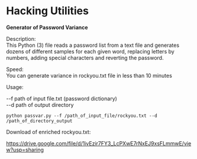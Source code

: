 # Hacking Utilities  

<b>Generator of Password Variance</b>  

Description:  
This Python (3) file reads a password list from a text file and generates dozens of different samples for each given word, replacing letters by numbers, adding special characters and reverting the password.  
  
Speed:  
You can generate variance in rockyou.txt file in less than 10 minutes  
  
Usage:  
  
--f  path of input file.txt (password dictionary)  
--d  path of output directory 

  
```
python passvar.py --f /path_of_input_file/rockyou.txt --d /path_of_directory_output
```  
  
Download of enriched rockyou.txt:  

https://drive.google.com/file/d/1ivEzir7FY3_LcPXwE7rNxEJ9xsFLmmwE/view?usp=sharing
